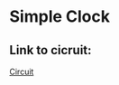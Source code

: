# Simple Clock

## Link to cicruit:
[Circuit](https://www.tinkercad.com/things/5v85oTOlkj6-simpleclock)
